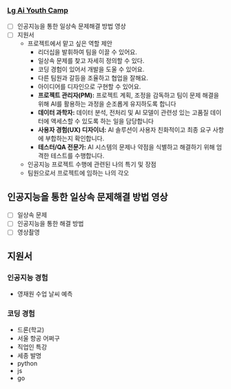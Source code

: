 ### [Lg Ai Youth Camp](https://lgaiyouthcamp.or.kr/)
- [ ] 인공지능을 통한 일상속 문제해결 방법 영상
- [ ] 지원서
	- 프로젝트에서 맡고 싶은 역할 제안
		- 리더십을 발휘하여 팀을 이끌 수 있어요.  
		- 일상속 문제를 찾고 자세히 정의할 수 있다.
		- 코딩 경험이 있어서 개발을 도울 수 있어요.  
		- 다른 팀원과 갈등을 조율하고 협업을 잘해요.  
		- 아이디어를 디자인으로 구현할 수 있어요.
		- **프로젝트 관리자(PM):** 프로젝트 계획, 조정을 감독하고 팀이 문제 해결을 위해 AI를 활용하는 과정을 순조롭게 유지하도록 합니다
		- **데이터 과학자:** 데이터 분석, 전처리 및 AI 모델이 관련성 있는 고품질 데이터에 액세스할 수 있도록 하는 일을 담당합니다
		- **사용자 경험(UX) 디자이너:** AI 솔루션이 사용자 친화적이고 최종 요구 사항에 부합하는지 확인합니다.
		- **테스터/QA 전문가:** AI 시스템의 문제나 약점을 식별하고 해결하기 위해 엄격한 테스트를 수행합니다.
	- 인공지능 프로젝트 수행에 관련된 나의 특기 및 장점
	- 팀원으로서 프로젝트에 임하는 나의 각오

## 인공지능을 통한 일상속 문제해결 방법 영상
- [ ] 일상속 문제
- [ ] 인공지능을 통한 해결 방법
- [ ] 영상촬영
## 지원서
### 인공지능 경험
 - 영재원 수업
	날씨 예측
### 코딩 경험
- 드론(학교)
- 서울 항공 어쩌구
- 직업인 특강
- 세종 발명
- python
- js
- go

